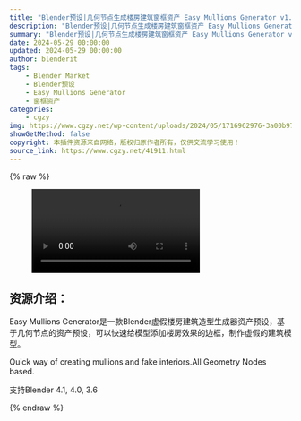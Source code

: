 ```yaml
---
title: "Blender预设|几何节点生成楼房建筑窗框资产 Easy Mullions Generator v1.2"
description: "Blender预设|几何节点生成楼房建筑窗框资产 Easy Mullions Generator v1.2"
summary: "Blender预设|几何节点生成楼房建筑窗框资产 Easy Mullions Generator v1.2"
date: 2024-05-29 00:00:00
updated: 2024-05-29 00:00:00
author: blenderit
tags: 
    - Blender Market
    - Blender预设
    - Easy Mullions Generator
    - 窗框资产
categories:
    - cgzy
img: https://www.cgzy.net/wp-content/uploads/2024/05/1716962976-3a00b973841276b.webp
showGetMethod: false
copyright: 本插件资源来自网络，版权归原作者所有，仅供交流学习使用！
source_link: https://www.cgzy.net/41911.html
---
```


{% raw %}
<figure class="wp-block-video aligncenter"><video controls src="http://cloud.video.taobao.com/play/u/null/p/1/e/6/t/1/465136787396.mp4"></video></figure><div class="wp-block-pandastudio-title"><div class="title_style_01"><h2 id="h2-0">资源介绍：</h2></div></div><p class="is-style-text-indent-2em">Easy Mullions Generator是一款Blender虚假楼房建筑造型生成器资产预设，基于几何节点的资产预设，可以快速给模型添加楼房效果的边框，制作虚假的建筑模型。</p><p>Quick way of creating mullions and fake interiors.All Geometry Nodes based.</p><div class="wp-block-pandastudio-tips"><div class="tip success "><p>支持Blender 4.1, 4.0, 3.6</p>
</div></div>
<div style="display: none">cgzy</div>
{% endraw %}